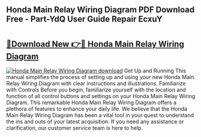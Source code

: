 ## Honda Main Relay Wiring Diagram PDF Download Free - Part-YdQ User Guide Repair EcxuY

# <h2><a href="http://dfog1v.blite.top/?on=Honda+Main+Relay+Wiring+Diagram">🔗Download New 👉🔴 Honda Main Relay Wiring Diagram</a></h2>

[![Honda Main Relay Wiring Diagram download](https://i.imgur.com/lujVjoI.png)](http://dfog1v.blite.top/?on=Honda+Main+Relay+Wiring+Diagram)
Get Up and Running This manual simplifies the process of setting up and using your new Honda Main Relay Wiring Diagram with clear instructions and illustrations. Familiarize with Controls Before you begin, familiarize yourself with the location and function of all control buttons and settings on your Honda Main Relay Wiring Diagram. This remarkable Honda Main Relay Wiring Diagram offers a plethora of features to enhance your daily life. We believe that the Honda Main Relay Wiring Diagram has been a vital tool in your quest to understand the ins and outs of your latest acquisition. If you need any assistance or clarification, our customer service team is here to help.

